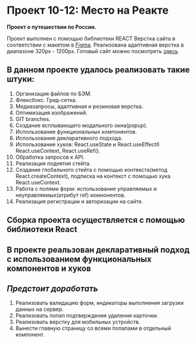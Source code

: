 # Проект 10-12: Место на Реакте

**Проект о путешествии по России.**

Проект выполнен с помощью библиотеки REACT
Верстка сайта в соответствии с макетом в [Figma](https://www.figma.com/file/StZjf8HnoeLdiXS7dYrLAh/JavaScript.-Sprint-4). 
Реализована адаптивная верстка в диапазоне 320px - 1200px.
Готовый сайт можно посмотреть [здесь](https://ekaterina-wert.github.io/mesto/index.html)

## **В данном проекте удалось реализовать такие штуки:**

1. Организация файлов по БЭМ.
2. Флексбокс. Грид-сетка.
3. Медиазапросы, адаптивная и резиновая верстка.
4. Оптимизация изображений.
5. GIT branches.
6. Создание всплывающего модального окна(popup). 
7. Использование функциональных компонентов.
8. Использование декларативного подхода.
9. Использование хуков: React.useState и React.useEffectб React.useContext, React.useRef().
10. Обработка запросов к API.
11. Реализация поднятия стейта.
12. Создание глобального стейта с помощью контекста(метод React.createContext), подписка на контекст с помощью хука React.useContext.
13. Работа с полями форм: использование управляемых и неуправляемых(атрибут ref) комнонентов.
14. Реализация регистрации и авторизации на сайте.

## **Сборка проекта осуществляется с помощью библиотеки React**
## **В проекте реальзован декларативный подход с использованием функциональных компонентов и хуков**

## ***Предстоит доработать***
1. Реализовать валидацию форм, индикаторы выполнения загрузки данных на сервер.
2. Реализовать попап подтверждения удаления карточки.
3. Реализовать верстку для мобильных устройств.
4. Вынести главную страницу со всеми попапами в отдельный компонент.
